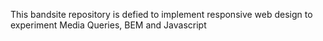 This bandsite repository is defied to implement responsive web design to experiment Media Queries, BEM and Javascript
